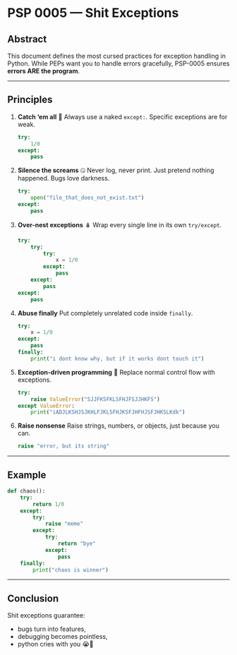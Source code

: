 # PSP 0005 — Shit Exceptions

## Abstract

This document defines the most cursed practices for exception handling in Python.
While PEPs want you to handle errors gracefully, PSP-0005 ensures **errors ARE the program**.

---

## Principles

1. **Catch ‘em all** 🎣
   Always use a naked `except:`. Specific exceptions are for weak.

   ```python
   try:
       1/0
   except:
       pass
   ```

2. **Silence the screams** 🤐
   Never log, never print. Just pretend nothing happened. Bugs love darkness.

   ```python
   try:
       open("file_that_does_not_exist.txt")
   except:
       pass
   ```

3. **Over-nest exceptions** 🪆
   Wrap every single line in its own `try/except`.

   ```python
   try:
       try:
           try:
               x = 1/0
           except:
               pass
       except:
           pass
   except:
       pass
   ```

4. **Abuse finally**
   Put completely unrelated code inside `finally`.

   ```python
   try:
       x = 1/0
   except:
       pass
   finally:
       print("i dont know why, but if it works dont touch it")
   ```

5. **Exception-driven programming** 🚦
   Replace normal control flow with exceptions.

   ```python
   try:
       raise ValueError("SJJFKSFKLSFHJFSJJHKFS")
   except ValueError:
       print("iADJLKSHJSJKHLFJKLSFHJKSFJHFHJSFJHKSLKdk")
   ```

6. **Raise nonsense**
   Raise strings, numbers, or objects, just because you can.

   ```python
   raise "error, but its string"
   ```

---

## Example

```python
def chaos():
    try:
        return 1/0
    except:
        try:
            raise "meme"
        except:
            try:
                return "bye"
            except:
                pass
    finally:
        print("chaos is winner")
```

---

## Conclusion

Shit exceptions guarantee:

* bugs turn into features,
* debugging becomes pointless,
* python cries with you 😭🐍
